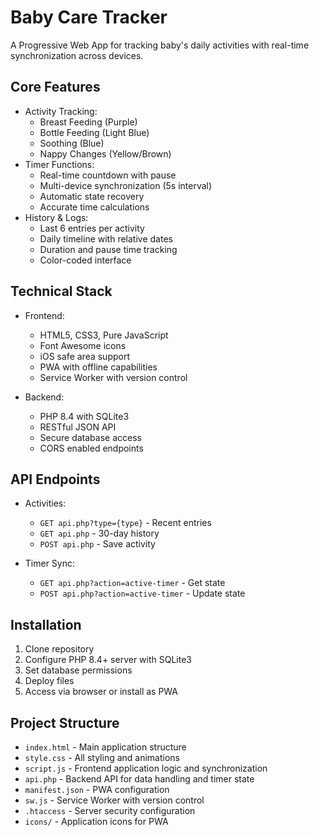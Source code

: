 # Baby Care Tracker

A Progressive Web App for tracking baby's daily activities with real-time synchronization across devices.

## Core Features

- Activity Tracking:
  - Breast Feeding (Purple)
  - Bottle Feeding (Light Blue)
  - Soothing (Blue)
  - Nappy Changes (Yellow/Brown)
- Timer Functions:
  - Real-time countdown with pause
  - Multi-device synchronization (5s interval)
  - Automatic state recovery
  - Accurate time calculations
- History & Logs:
  - Last 6 entries per activity
  - Daily timeline with relative dates
  - Duration and pause time tracking
  - Color-coded interface

## Technical Stack

- Frontend:
  - HTML5, CSS3, Pure JavaScript
  - Font Awesome icons
  - iOS safe area support
  - PWA with offline capabilities
  - Service Worker with version control

- Backend:
  - PHP 8.4 with SQLite3
  - RESTful JSON API
  - Secure database access
  - CORS enabled endpoints

## API Endpoints

- Activities:
  - `GET api.php?type={type}` - Recent entries
  - `GET api.php` - 30-day history
  - `POST api.php` - Save activity

- Timer Sync:
  - `GET api.php?action=active-timer` - Get state
  - `POST api.php?action=active-timer` - Update state

## Installation

1. Clone repository
2. Configure PHP 8.4+ server with SQLite3
3. Set database permissions
4. Deploy files
5. Access via browser or install as PWA

## Project Structure

- `index.html` - Main application structure
- `style.css` - All styling and animations
- `script.js` - Frontend application logic and synchronization
- `api.php` - Backend API for data handling and timer state
- `manifest.json` - PWA configuration
- `sw.js` - Service Worker with version control
- `.htaccess` - Server security configuration
- `icons/` - Application icons for PWA